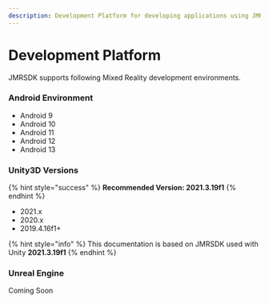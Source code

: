 ```yaml
---
description: Development Platform for developing applications using JMRSDK
---
```


# Development Platform

JMRSDK supports following Mixed Reality development environments.

### Android Environment

* Android 9
* Android 10
* Android 11
* Android 12
* Android 13

### Unity3D Versions

{% hint style="success" %}
**Recommended Version: 2021.3.19f1**
{% endhint %}

* 2021.x
* 2020.x
* 2019.4.16f1+

{% hint style="info" %}
This documentation is based on JMRSDK used with Unity **2021.3.19f1**
{% endhint %}

### Unreal Engine

Coming Soon
